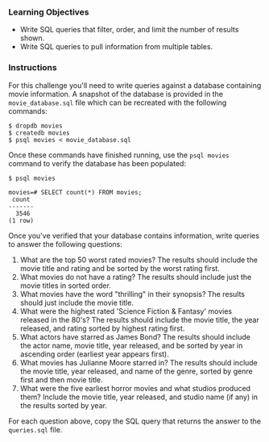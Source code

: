 ### Learning Objectives

* Write SQL queries that filter, order, and limit the number of results shown.
* Write SQL queries to pull information from multiple tables.

### Instructions

For this challenge you'll need to write queries against a database containing movie information. A snapshot of the database is provided in the `movie_database.sql` file which can be recreated with the following commands:

```no-highlight
$ dropdb movies
$ createdb movies
$ psql movies < movie_database.sql
```

Once these commands have finished running, use the `psql movies` command to verify the database has been populated:

```no-highlight
$ psql movies

movies=# SELECT count(*) FROM movies;
 count
-------
  3546
(1 row)
```

Once you've verified that your database contains information, write queries to answer the following questions:

1. What are the top 50 worst rated movies? The results should include the movie title and rating and be sorted by the worst rating first.
2. What movies do not have a rating? The results should include just the movie titles in sorted order.
3. What movies have the word "thrilling" in their synopsis? The results should just include the movie title.
4. What were the highest rated 'Science Fiction & Fantasy' movies released in the 80's? The results should include the movie title, the year released, and rating sorted by highest rating first.
5. What actors have starred as James Bond? The results should include the actor name, movie title, year released, and be sorted by year in ascending order (earliest year appears first).
6. What movies has Julianne Moore starred in? The results should include the movie title, year released, and name of the genre, sorted by genre first and then movie title.
7. What were the five earliest horror movies and what studios produced them? Include the movie title, year released, and studio name (if any) in the results sorted by year.

For each question above, copy the SQL query that returns the answer to the `queries.sql` file.
